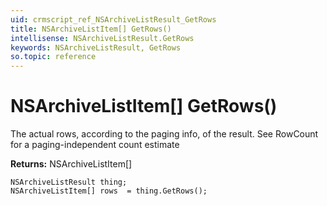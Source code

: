 ```yaml
---
uid: crmscript_ref_NSArchiveListResult_GetRows
title: NSArchiveListItem[] GetRows()
intellisense: NSArchiveListResult.GetRows
keywords: NSArchiveListResult, GetRows
so.topic: reference
---
```


# NSArchiveListItem[] GetRows()

The actual rows, according to the paging info, of the result. See RowCount for a paging-independent count estimate

**Returns:** NSArchiveListItem[]

```crmscript
NSArchiveListResult thing;
NSArchiveListItem[] rows  = thing.GetRows();
```

